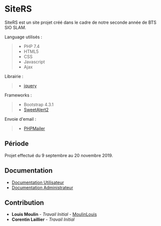 # SiteRS

SiteRS est un site projet créé dans le cadre de notre seconde année de BTS SIO SLAM.

Language utilisés : 
> - PHP 7.4
> - HTML5
> - CSS
> - Javascript
> - Ajax

Librairie :
> - [jquery](https://github.com/jquery/jquery)

Frameworks :
> - Bootstrap 4.3.1
> - [SweetAlert2](https://github.com/sweetalert2/sweetalert2)

Envoie d'email : 
> - [PHPMailer](https://github.com/PHPMailer/PHPMailer)

## Période

Projet effectué du 9 septembre au 20 novembre 2019.

## Documentation
- [Documentation Utilisateur](https://github.com/MoulinLouis/SiteRS/blob/master/documentation/Documentation%20Utilisateur.pdf)
- [Documentation Administrateur](https://github.com/MoulinLouis/SiteRS/blob/master/documentation/Documentation%20Administrateur.pdf)

## Contribution
* **Louis Moulin** - *Travail Initial* - [MoulinLouis](https://github.com/MoulinLouis)
* **Corentin Laillier** - *Travail Initial*
